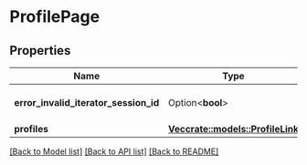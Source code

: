 # ProfilePage

## Properties

Name | Type | Description | Notes
------------ | ------------- | ------------- | -------------
**error_invalid_iterator_session_id** | Option<**bool**> |  | [optional][default to false]
**profiles** | [**Vec<crate::models::ProfileLink>**](ProfileLink.md) |  | 

[[Back to Model list]](../README.md#documentation-for-models) [[Back to API list]](../README.md#documentation-for-api-endpoints) [[Back to README]](../README.md)


